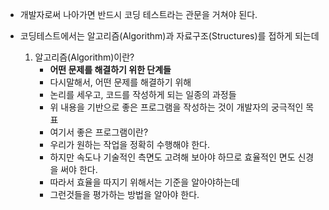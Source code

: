 + 개발자로써 나아가면 반드시 코딩 테스트라는 관문을 거쳐야 된다.

+ 코딩테스트에서는 알고리즘(Algorithm)과 자료구조(Structures)를 접하게 되는데

    1. 알고리즘(Algorithm)이란?
        + **어떤 문제를 해결하기 위한 단계들**
        + 다시말해서, 어떤 문제를 해결하기 위해
        + 논리를 세우고, 코드를 작성하게 되는 일종의 과정들
        + 위 내용을 기반으로 좋은 프로그램을 작성하는 것이 개발자의 궁극적인 목표
        + 여기서 좋은 프로그램이란?
        + 우리가 원하는 작업을 정확히 수행해야 한다.
        + 하지만 속도나 기술적인 측면도 고려해 보아야 하므로 효율적인 면도 신경을 써야 한다.
        + 따라서 효율을 따지기 위해서는 기준을 알아야하는데 
        + 그런것들을 평가하는 방법을 알아야 한다.